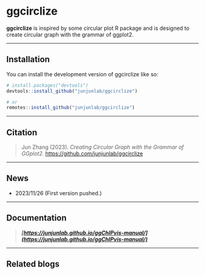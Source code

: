 # ggcirclize
 

<!-- badges: start -->

**ggcirclize** is inspired by some circular plot R package and is designed to create circular graph with the grammar of ggplot2.

<!-- badges: end -->

---

## Installation

You can install the development version of ggcirclize like so:

``` r
# install.packages("devtools")
devtools::install_github("junjunlab/ggcirclize")

# or
remotes::install_github("junjunlab/ggcirclize")
```

---

## Citation

> Jun Zhang (2023). *Creating Circular Graph with the Grammar of GGplot2.*  https://github.com/junjunlab/ggcirclize

---

## News

- 2023/11/26  (First version pushed.)
---

## Documentation

> ***[https://junjunlab.github.io/ggChIPvis-manual/](https://junjunlab.github.io/ggChIPvis-manual/)***

---

## Related blogs
